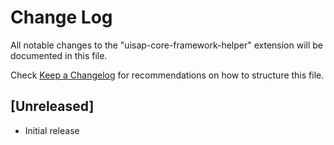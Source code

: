 # Change Log

All notable changes to the "uisap-core-framework-helper" extension will be documented in this file.

Check [Keep a Changelog](http://keepachangelog.com/) for recommendations on how to structure this file.

## [Unreleased]

- Initial release